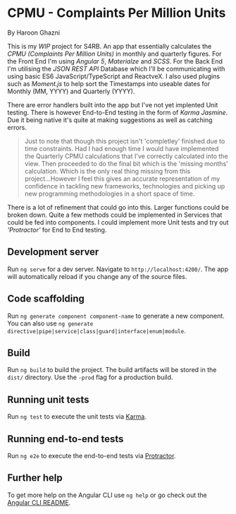 # CPMU - Complaints Per Million Units


By Haroon Ghazni

This is my *WIP* project for S4RB. An app that essentially calculates the *CPMU (Complaints Per Million Units)* in monthly and quarterly figures. For the Front End I'm using *Angular 5*, *Materialze* and *SCSS*. For the Back End I'm utilising the *JSON REST API* Database which I'll be communicating with using basic ES6 JavaScript/TypeScript and ReactveX. I also used plugins such as *Moment.js* to help sort the Timestamps into useable dates for Monthly (MM, YYYY) and Quarterly (YYYY).

There are error handlers built into the app but I've not yet implented Unit testing. There is however End-to-End testing in the form of *Karma Jasmine*. Due it being native it's quite at making suggestions as well as catching errors. 

> Just to note that though this project isn't 'completley' finished due to time constraints. Had I had enough time I would have implemented the Quarterly CPMU calculations that I've correctly calculated into the view. Then proceeded to do the final bit which is the 'missing months' calculation. Which is the only real thing missing from this project...However I feel this gives an accurate representation of my confidence in tackling new frameworks, technologies and picking up new programming methodologies in a short space of time.

There is a lot of refinement that could go into this. Larger functions could be broken down. Quite a few methods could be implemented in Services that could be fed into components. I could implement more Unit tests and try out *'Protractor'* for End to End testing.

## Development server

Run `ng serve` for a dev server. Navigate to `http://localhost:4200/`. The app will automatically reload if you change any of the source files.

## Code scaffolding

Run `ng generate component component-name` to generate a new component. You can also use `ng generate directive|pipe|service|class|guard|interface|enum|module`.

## Build

Run `ng build` to build the project. The build artifacts will be stored in the `dist/` directory. Use the `-prod` flag for a production build.

## Running unit tests

Run `ng test` to execute the unit tests via [Karma](https://karma-runner.github.io).

## Running end-to-end tests

Run `ng e2e` to execute the end-to-end tests via [Protractor](http://www.protractortest.org/).

## Further help

To get more help on the Angular CLI use `ng help` or go check out the [Angular CLI README](https://github.com/angular/angular-cli/blob/master/README.md).
